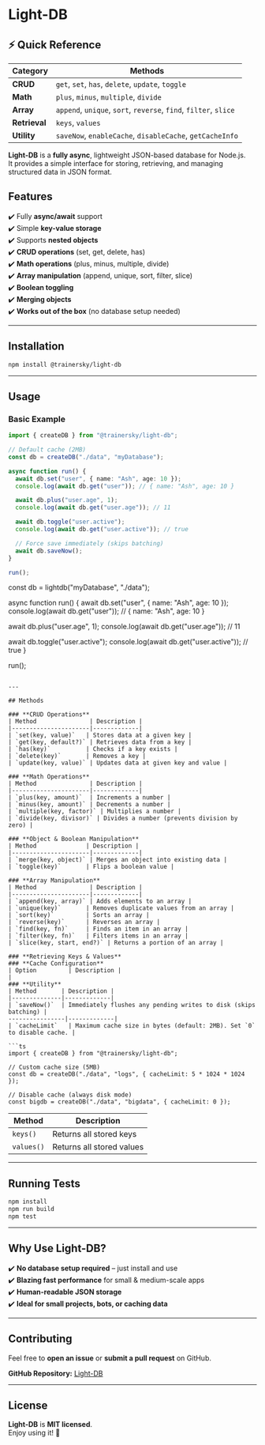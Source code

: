 # Light-DB

## ⚡ Quick Reference

| Category  | Methods |
|-----------|---------|
| **CRUD**  | `get`, `set`, `has`, `delete`, `update`, `toggle` |
| **Math**  | `plus`, `minus`, `multiple`, `divide` |
| **Array** | `append`, `unique`, `sort`, `reverse`, `find`, `filter`, `slice` |
| **Retrieval** | `keys`, `values` |
| **Utility** | `saveNow`, `enableCache`, `disableCache`, `getCacheInfo` |


**Light-DB** is a **fully async**, lightweight JSON-based database for Node.js.  
It provides a simple interface for storing, retrieving, and managing structured data in JSON format.

## Features

✔️ Fully **async/await** support  
✔️ Simple **key-value storage**  
✔️ Supports **nested objects**  
✔️ **CRUD operations** (set, get, delete, has)  
✔️ **Math operations** (plus, minus, multiple, divide)  
✔️ **Array manipulation** (append, unique, sort, filter, slice)  
✔️ **Boolean toggling**  
✔️ **Merging objects**  
✔️ **Works out of the box** (no database setup needed)  

---

## Installation

```sh
npm install @trainersky/light-db
```

---

## Usage

### **Basic Example**
```ts
import { createDB } from "@trainersky/light-db";

// Default cache (2MB)
const db = createDB("./data", "myDatabase");

async function run() {
  await db.set("user", { name: "Ash", age: 10 });
  console.log(await db.get("user")); // { name: "Ash", age: 10 }

  await db.plus("user.age", 1);
  console.log(await db.get("user.age")); // 11

  await db.toggle("user.active");
  console.log(await db.get("user.active")); // true

  // Force save immediately (skips batching)
  await db.saveNow();
}

run();
```


const db = lightdb("myDatabase", "./data");

async function run() {
  await db.set("user", { name: "Ash", age: 10 });
  console.log(await db.get("user")); // { name: "Ash", age: 10 }

  await db.plus("user.age", 1);
  console.log(await db.get("user.age")); // 11

  await db.toggle("user.active");
  console.log(await db.get("user.active")); // true
}

run();
```

---

## Methods

### **CRUD Operations**
| Method               | Description |
|----------------------|-------------|
| `set(key, value)`   | Stores data at a given key |
| `get(key, default?)` | Retrieves data from a key |
| `has(key)`          | Checks if a key exists |
| `delete(key)`       | Removes a key |
| `update(key, value)` | Updates data at given key and value |

### **Math Operations**
| Method               | Description |
|----------------------|-------------|
| `plus(key, amount)`  | Increments a number |
| `minus(key, amount)` | Decrements a number |
| `multiple(key, factor)` | Multiplies a number |
| `divide(key, divisor)` | Divides a number (prevents division by zero) |

### **Object & Boolean Manipulation**
| Method              | Description |
|----------------------|-------------|
| `merge(key, object)` | Merges an object into existing data |
| `toggle(key)`       | Flips a boolean value |

### **Array Manipulation**
| Method               | Description |
|----------------------|-------------|
| `append(key, array)` | Adds elements to an array |
| `unique(key)`       | Removes duplicate values from an array |
| `sort(key)`         | Sorts an array |
| `reverse(key)`      | Reverses an array |
| `find(key, fn)`     | Finds an item in an array |
| `filter(key, fn)`   | Filters items in an array |
| `slice(key, start, end?)` | Returns a portion of an array |

### **Retrieving Keys & Values**
### **Cache Configuration**
| Option         | Description |
|
### **Utility**
| Method       | Description |
|--------------|-------------|
| `saveNow()`  | Immediately flushes any pending writes to disk (skips batching) |
----------------|-------------|
| `cacheLimit`   | Maximum cache size in bytes (default: 2MB). Set `0` to disable cache. |

```ts
import { createDB } from "@trainersky/light-db";

// Custom cache size (5MB)
const db = createDB("./data", "logs", { cacheLimit: 5 * 1024 * 1024 });

// Disable cache (always disk mode)
const bigdb = createDB("./data", "bigdata", { cacheLimit: 0 });
```

| Method               | Description |
|----------------------|-------------|
| `keys()`            | Returns all stored keys |
| `values()`          | Returns all stored values |

---

## Running Tests

```sh
npm install
npm run build
npm test
```

---

##  Why Use Light-DB?

✔️ **No database setup required** – just install and use  
✔️ **Blazing fast performance** for small & medium-scale apps  
✔️ **Human-readable JSON storage**  
✔️ **Ideal for small projects, bots, or caching data**  

---

## Contributing

Feel free to **open an issue** or **submit a pull request** on GitHub.  

**GitHub Repository:** [Light-DB](https://github.com/TrainerSky/Light-DB)

---

## License

**Light-DB** is **MIT licensed**.  
Enjoy using it! 🚀